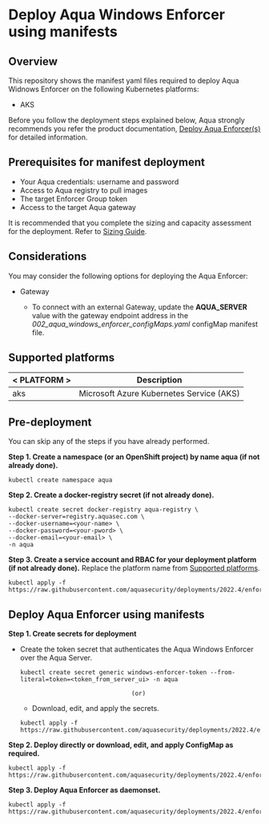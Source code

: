 
# Deploy Aqua Windows Enforcer using manifests
## Overview

This repository shows the manifest yaml files required to deploy Aqua Widnows Enforcer on the following Kubernetes platforms:
* AKS 

Before you follow the deployment steps explained below, Aqua strongly recommends you refer the product documentation, [Deploy Aqua Enforcer(s)](https://docs.aquasec.com/docs/deploy-k8s-aqua-enforcers) for detailed information.

## Prerequisites for manifest deployment

- Your Aqua credentials: username and password
- Access to Aqua registry to pull images
- The target Enforcer Group token 
- Access to the target Aqua gateway 

It is recommended that you complete the sizing and capacity assessment for the deployment. Refer to [Sizing Guide](https://docs.aquasec.com/docs/sizing-guide).

## Considerations

You may consider the following options for deploying the Aqua Enforcer:

- Gateway
  
  - To connect with an external Gateway, update the **AQUA_SERVER** value with the gateway endpoint address in the *002_aqua_windows_enforcer_configMaps.yaml* configMap manifest file.

## Supported platforms
| < PLATFORM >              | Description                                                  |
| ---------------------- | ------------------------------------------------------------ |
| aks | Microsoft Azure Kubernetes Service (AKS)    |


## Pre-deployment
You can skip any of the steps if you have already performed.

**Step 1. Create a namespace (or an OpenShift project) by name aqua (if not already done).**

   ```SHELL
   kubectl create namespace aqua
   ```

**Step 2. Create a docker-registry secret (if not already done).**

```SHELL
kubectl create secret docker-registry aqua-registry \
--docker-server=registry.aquasec.com \
--docker-username=<your-name> \
--docker-password=<your-pword> \
--docker-email=<your-email> \
-n aqua
   ```

**Step 3. Create a service account and RBAC for your deployment platform (if not already done).** Replace the platform name from [Supported platforms](#supported-platforms).

   ```SHELL
   kubectl apply -f https://raw.githubusercontent.com/aquasecurity/deployments/2022.4/enforcers/windows_enforcer/kubernetes/001_aqua_windows_enforcer_rbac/aks/aqua_sa.yaml
   ```

## Deploy Aqua Enforcer using manifests

**Step 1. Create secrets for deployment**

   * Create the token secret that authenticates the Aqua Windows Enforcer over the Aqua Server.

      ```SHELL
      kubectl create secret generic windows-enforcer-token --from-literal=token=<token_from_server_ui> -n aqua
      ```

                                        (or)

     * Download, edit, and apply the secrets.

      ```SHELL
      kubectl apply -f https://raw.githubusercontent.com/aquasecurity/deployments/2022.4/enforcers/windows_enforcer/kubernetes/003_aqua_windows_enforcer_secrets.yaml
      ```    

**Step 2. Deploy directly or download, edit, and apply ConfigMap as required.**

```SHELL
kubectl apply -f https://raw.githubusercontent.com/aquasecurity/deployments/2022.4/enforcers/windows_enforcer/kubernetes/002_aqua_windows_enforcer_configMap.yaml
```

**Step 3. Deploy Aqua Enforcer as daemonset.**

```SHELL
kubectl apply -f https://raw.githubusercontent.com/aquasecurity/deployments/2022.4/enforcers/windows_enforcer/kubernetes/004_aqua_windows_enforcer_daemonset.yaml
```
